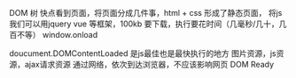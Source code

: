 DOM 树
快点看到页面，将页面分成几件事，html + css 形成了静态页面，
将js　我们可以用jquery vue 等框架，100kb 要下载，执行要花时间（几毫秒/几十，几百不等）
window.onload

doucument.DOMContentLoaded 是js最佳也是最快执行的地方
图片资源，js资源，ajax请求资源  通过网络，依次到达浏览器，不应该影响网页 DOM Ready